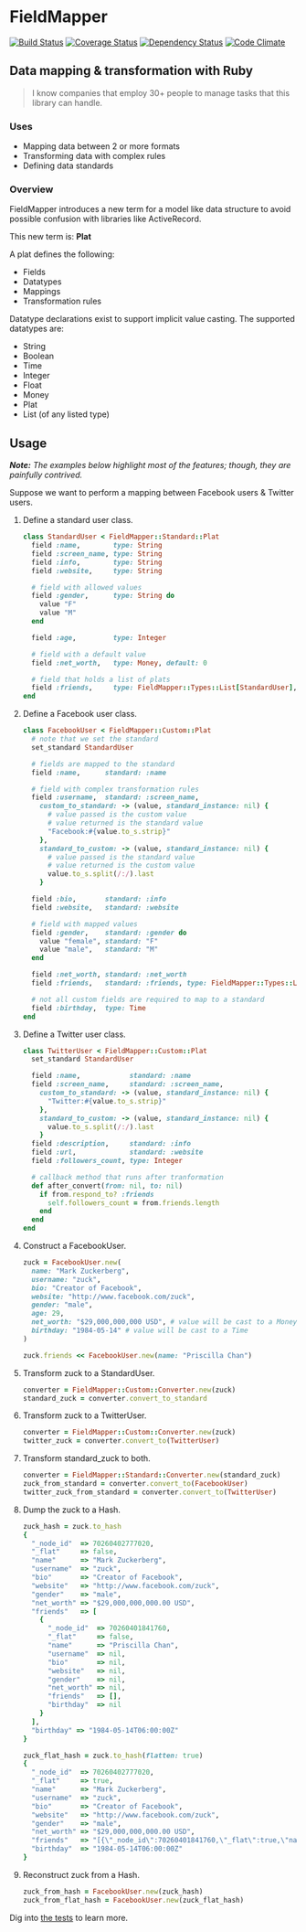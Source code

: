 # FieldMapper

[![Build Status](https://travis-ci.org/hopsoft/field_mapper.png)](https://travis-ci.org/hopsoft/field_mapper)
[![Coverage Status](https://coveralls.io/repos/hopsoft/field_mapper/badge.png)](https://coveralls.io/r/hopsoft/field_mapper)
[![Dependency Status](https://gemnasium.com/hopsoft/field_mapper.png)](https://gemnasium.com/hopsoft/field_mapper)
[![Code Climate](https://codeclimate.com/github/hopsoft/field_mapper.png)](https://codeclimate.com/github/hopsoft/field_mapper)

## Data mapping & transformation with Ruby

> I know companies that employ 30+ people to manage tasks that this library can handle.

### Uses

- Mapping data between 2 or more formats
- Transforming data with complex rules
- Defining data standards

### Overview

FieldMapper introduces a new term for a model like data structure
to avoid possible confusion with libraries like ActiveRecord.

This new term is: **Plat**

A plat defines the following:

- Fields
- Datatypes
- Mappings
- Transformation rules

Datatype declarations exist to support implicit value casting.
The supported datatypes are:

- String
- Boolean
- Time
- Integer
- Float
- Money
- Plat
- List (of any listed type)

## Usage

*__Note:__ The examples below highlight most of the features; though, they are painfully contrived.*

Suppose we want to perform a mapping between Facebook users & Twitter users.

1. Define a standard user class.

    ```ruby
    class StandardUser < FieldMapper::Standard::Plat
      field :name,        type: String
      field :screen_name, type: String
      field :info,        type: String
      field :website,     type: String

      # field with allowed values
      field :gender,      type: String do
        value "F"
        value "M"
      end

      field :age,         type: Integer

      # field with a default value
      field :net_worth,   type: Money, default: 0

      # field that holds a list of plats
      field :friends,     type: FieldMapper::Types::List[StandardUser], default: []
    end
    ```

2. Define a Facebook user class.

    ```ruby
    class FacebookUser < FieldMapper::Custom::Plat
      # note that we set the standard
      set_standard StandardUser

      # fields are mapped to the standard
      field :name,      standard: :name

      # field with complex transformation rules
      field :username,  standard: :screen_name,
        custom_to_standard: -> (value, standard_instance: nil) {
          # value passed is the custom value
          # value returned is the standard value
          "Facebook:#{value.to_s.strip}"
        },
        standard_to_custom: -> (value, standard_instance: nil) {
          # value passed is the standard value
          # value returned is the custom value
          value.to_s.split(/:/).last
        }

      field :bio,       standard: :info
      field :website,   standard: :website

      # field with mapped values
      field :gender,    standard: :gender do
        value "female", standard: "F"
        value "male",   standard: "M"
      end

      field :net_worth, standard: :net_worth
      field :friends,   standard: :friends, type: FieldMapper::Types::List[FacebookUser], default: []

      # not all custom fields are required to map to a standard
      field :birthday,  type: Time
    end
    ```

3. Define a Twitter user class.

    ```ruby
    class TwitterUser < FieldMapper::Custom::Plat
      set_standard StandardUser

      field :name,            standard: :name
      field :screen_name,     standard: :screen_name,
        custom_to_standard: -> (value, standard_instance: nil) {
          "Twitter:#{value.to_s.strip}"
        },
        standard_to_custom: -> (value, standard_instance: nil) {
          value.to_s.split(/:/).last
        }
      field :description,     standard: :info
      field :url,             standard: :website
      field :followers_count, type: Integer

      # callback method that runs after tranformation
      def after_convert(from: nil, to: nil)
        if from.respond_to? :friends
          self.followers_count = from.friends.length
        end
      end
    end
    ```

4. Construct a FacebookUser.

    ```ruby
    zuck = FacebookUser.new(
      name: "Mark Zuckerberg",
      username: "zuck",
      bio: "Creator of Facebook",
      website: "http://www.facebook.com/zuck",
      gender: "male",
      age: 29,
      net_worth: "$29,000,000,000 USD", # value will be cast to a Money
      birthday: "1984-05-14" # value will be cast to a Time
    )

    zuck.friends << FacebookUser.new(name: "Priscilla Chan")
    ```

5. Transform zuck to a StandardUser.

    ```ruby
    converter = FieldMapper::Custom::Converter.new(zuck)
    standard_zuck = converter.convert_to_standard
    ```

6. Transform zuck to a TwitterUser.

    ```ruby
    converter = FieldMapper::Custom::Converter.new(zuck)
    twitter_zuck = converter.convert_to(TwitterUser)
    ```

7. Transform standard_zuck to both.

    ```ruby
    converter = FieldMapper::Standard::Converter.new(standard_zuck)
    zuck_from_standard = converter.convert_to(FacebookUser)
    twitter_zuck_from_standard = converter.convert_to(TwitterUser)
    ```

8. Dump the zuck to a Hash.

    ```ruby
    zuck_hash = zuck.to_hash
    {
      "_node_id"  => 70260402777020,
      "_flat"     => false,
      "name"      => "Mark Zuckerberg",
      "username"  => "zuck",
      "bio"       => "Creator of Facebook",
      "website"   => "http://www.facebook.com/zuck",
      "gender"    => "male",
      "net_worth" => "$29,000,000,000.00 USD",
      "friends"   => [
        {
          "_node_id"  => 70260401841760,
          "_flat"     => false,
          "name"      => "Priscilla Chan",
          "username"  => nil,
          "bio"       => nil,
          "website"   => nil,
          "gender"    => nil,
          "net_worth" => nil,
          "friends"   => [],
          "birthday"  => nil
        }
      ],
      "birthday" => "1984-05-14T06:00:00Z"
    }

    zuck_flat_hash = zuck.to_hash(flatten: true)
    {
      "_node_id"  => 70260402777020,
      "_flat"     => true,
      "name"      => "Mark Zuckerberg",
      "username"  => "zuck",
      "bio"       => "Creator of Facebook",
      "website"   => "http://www.facebook.com/zuck",
      "gender"    => "male",
      "net_worth" => "$29,000,000,000.00 USD",
      "friends"   => "[{\"_node_id\":70260401841760,\"_flat\":true,\"name\":\"Priscilla Chan\",\"username\":null,\"bio\":null,\"website\":null,\"gender\":null,\"net_worth\":null,\"friends\":[],\"birthday\":null}]",
      "birthday"  => "1984-05-14T06:00:00Z"
    }
    ```

9. Reconstruct zuck from a Hash.

    ```ruby
    zuck_from_hash = FacebookUser.new(zuck_hash)
    zuck_from_flat_hash = FacebookUser.new(zuck_flat_hash)
    ```

Dig into [the tests](https://github.com/hopsoft/field_mapper/tree/master/test) to learn more.

